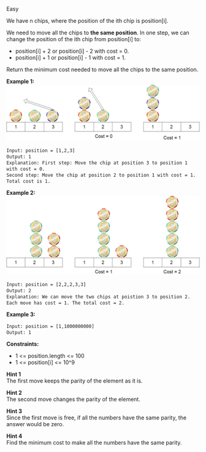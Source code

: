 Easy

We have n chips, where the position of the ith chip is position[i].

We need to move all the chips to **the same position**. In one step, we can change the position of the ith chip from position[i] to:

- position[i] + 2 or position[i] - 2 with cost = 0.
- position[i] + 1 or position[i] - 1 with cost = 1.

Return the minimum cost needed to move all the chips to the same position.

 

**Example 1:**
![1217_example1](https://github.com/wilwfy/LeetCode/blob/master/1217.%20Minimum%20Cost%20to%20Move%20Chips%20to%20The%20Same%20Position/1217_example1.jpg)
```
Input: position = [1,2,3]
Output: 1
Explanation: First step: Move the chip at position 3 to position 1 with cost = 0.
Second step: Move the chip at position 2 to position 1 with cost = 1.
Total cost is 1.
```
**Example 2:**
![1217_example2](https://github.com/wilwfy/LeetCode/blob/master/1217.%20Minimum%20Cost%20to%20Move%20Chips%20to%20The%20Same%20Position/1217_example2.jpg)
```
Input: position = [2,2,2,3,3]
Output: 2
Explanation: We can move the two chips at poistion 3 to position 2. Each move has cost = 1. The total cost = 2.
```
**Example 3:**
```
Input: position = [1,1000000000]
Output: 1
```

**Constraints:**

- 1 <= position.length <= 100
- 1 <= position[i] <= 10^9

**Hint 1**  
The first move keeps the parity of the element as it is.

**Hint 2**  
The second move changes the parity of the element.

**Hint 3**  
Since the first move is free, if all the numbers have the same parity, the answer would be zero.

**Hint 4**  
Find the minimum cost to make all the numbers have the same parity.
